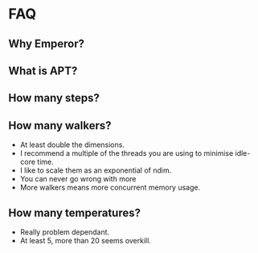 # FAQ

## Why Emperor?


## What is APT?


## How many steps?


## How many walkers?

- At least double the dimensions.
- I recommend a multiple of the threads you are using to minimise idle-core time.
- I like to scale them as an exponential of ndim.
- You can never go wrong with more
- More walkers means more concurrent memory usage.


## How many temperatures?

- Really problem dependant.
- At least 5, more than 20 seems overkill.

